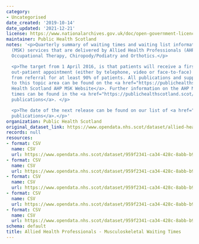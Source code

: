 ```yaml
---
category:
- Uncategorised
date_created: '2019-10-14'
date_updated: '2021-12-21'
license: https://www.nationalarchives.gov.uk/doc/open-government-licence/version/3/
maintainer: Public Health Scotland
notes: '<p>Quarterly summary of waiting times and waiting list information for Musculoskeletal
  (MSK) services that are delivered by Allied Health Professionals (AHP) in Physiotherapy,
  Occupational Therapy, Chiropody/Podiatry and Orthotics.</p>

  <p>The target from 1 April 2016, is that patients will receive a first clinical
  out-patient appointment (either by telephone, video or face-to-face) within 4 weeks
  from referral for at least 90% of patients. All publications and supporting material
  to this topic area can be found on the <a href="https://publichealthscotland.scot/publications/allied-health-professionals-musculoskeletal-waiting-times-in-nhsscotland/">Public
  Health Scotland AHP MSK Website</a>. Further information on the AHP MSK waiting
  times can be found in the <a href="https://publichealthscotland.scot/publications/allied-health-professionals-musculoskeletal-waiting-times-in-nhsscotland/">quarterly
  publications</a>. </p>

  <p>The date of the next release can be found on our list of <a href="https://publichealthscotland.scot/publications/forthcoming-publications/">forthcoming
  publications</a>.</p>'
organization: Public Health Scotland
original_dataset_link: https://www.opendata.nhs.scot/dataset/allied-health-professionals-musculoskeletal-waiting-times
records: null
resources:
- format: CSV
  name: CSV
  url: https://www.opendata.nhs.scot/dataset/959f2341-ca34-428c-8abb-b925a18fc0c7/resource/3988df43-3516-4190-93da-16189db7329a/download/open_data_ahp_msk_referrals_with_mats_september2021.csv
- format: CSV
  name: CSV
  url: https://www.opendata.nhs.scot/dataset/959f2341-ca34-428c-8abb-b925a18fc0c7/resource/6a403c6f-bff1-425e-918e-cd17a134227f/download/open_data_ahp_msk_seen_with_mats_september2021.csv
- format: CSV
  name: CSV
  url: https://www.opendata.nhs.scot/dataset/959f2341-ca34-428c-8abb-b925a18fc0c7/resource/eff86139-89de-4169-83d5-7b5cec2ed3e9/download/open_data_ahp_msk_waiting_september2021.csv
- format: CSV
  name: CSV
  url: https://www.opendata.nhs.scot/dataset/959f2341-ca34-428c-8abb-b925a18fc0c7/resource/7dafee1e-017a-4205-bacd-4512c7cdc3b7/download/open_data_ahp_msk_dna_september2021.csv
- format: CSV
  name: CSV
  url: https://www.opendata.nhs.scot/dataset/959f2341-ca34-428c-8abb-b925a18fc0c7/resource/8a430c87-e19f-44dc-9e55-164d570bfc6e/download/open_data_ahp_msk_seen_hscp_september2021.csv
schema: default
title: Allied Health Professionals - Musculoskeletal Waiting Times
---
```


